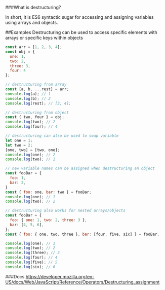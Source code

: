 ###What is destructuring?

In short, it is ES6 syntactic sugar for accessing and assigning variables using arrays and objects.

##Examples
Destructuring can be used to access specific elements with arrays or specific keys within objects
```javascript
const arr = [1, 2, 3, 4];
const obj = {
  one: 1,
  two: 2,
  three: 3,
  four: 4
};

// destructuring from array
const [a, b, ...rest] = arr;
console.log(a); // 1
console.log(b); // 2
console.log(rest); // [3, 4];

// destructuring from object
const { two, four } = obj;
console.log(two); // 2
console.log(four); // 4

// destructuring can also be used to swap variable
let one = 1;
let two = 2;
[one, two] = [two, one];
console.log(one); // 2
console.log(two); // 1

// new variable names can be assigned when destructuring an object
const fooBar = {
  foo: 1,
  bar: 2,
}
const { foo: one, bar: two } = fooBar;
console.log(one); // 1
console.log(two); // 2

// destructuring also works for nested arrays/objects
const fooBar = {
  foo: { one: 1, two: 2, three: 3 },
  bar: [4, 5, 6],
};
const { foo: { one, two, three }, bar: [four, five, six] } = fooBar;

console.log(one); // 1
console.log(two); // 2
console.log(three); // 3
console.log(four); // 4
console.log(five); // 5
console.log(six); // 6
```

###Docs
https://developer.mozilla.org/en-US/docs/Web/JavaScript/Reference/Operators/Destructuring_assignment